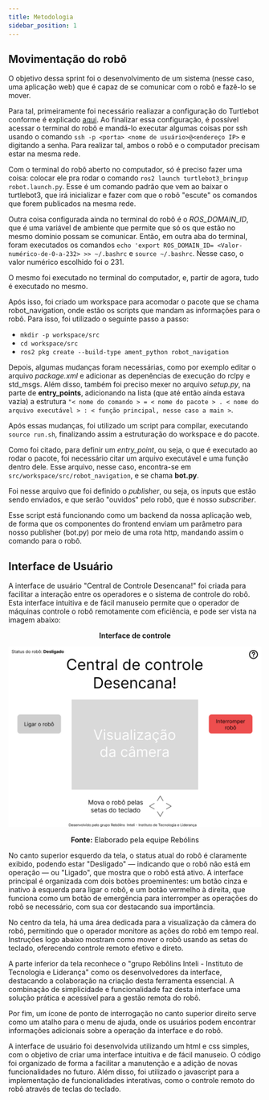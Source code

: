 ```yaml
---
title: Metodologia
sidebar_position: 1
---
```


## Movimentação do robô

O objetivo dessa sprint foi o desenvolvimento de um sistema (nesse caso, uma aplicação web) que é capaz de se comunicar com o robô e fazê-lo se mover. 

Para tal, primeiramente foi necessário realiazar a configuração do Turtlebot conforme é explicado [aqui](https://rmnicola.github.io/m6-ec-encontros/setupturtle#1-instalando-o-sistema-operacional-no-raspberry-pi). Ao finalizar essa configuração, é possível acessar o terminal do robô e mandá-lo executar algumas coisas por ssh usando o comando `ssh -p <porta> <nome de usuário>@<endereço IP>` e digitando a senha. Para realizar tal, ambos o robô e o computador precisam estar na mesma rede.

Com o terminal do robô aberto no computador, só é preciso fazer uma coisa: colocar ele pra rodar o comando `ros2 launch turtlebot3_bringup robot.launch.py`. Esse é um comando padrão que vem ao baixar o turtlebot3, que irá inicializar e fazer com que o robô "escute" os comandos que forem publicados na mesma rede.

Outra coisa configurada ainda no terminal do robô é o *ROS_DOMAIN_ID*, que é uma variável de ambiente que permite que só os que estão no mesmo domínio possam se comunicar. Então, em outra aba do terminal, foram executados os comandos `echo 'export ROS_DOMAIN_ID= <Valor-numérico-de-0-a-232> >> ~/.bashrc` e `source ~/.bashrc`. Nesse caso, o valor numérico escolhido foi o 231. 

O mesmo foi executado no terminal do computador, e, partir de agora, tudo é executado no mesmo.

Após isso, foi criado um workspace para acomodar o pacote que se chama robot_navigation, onde estão os scripts que mandam as informações para o robô. Para isso, foi utilizado o seguinte passo a passo:

- `mkdir -p workspace/src`
- `cd workspace/src`
- `ros2 pkg create --build-type ament_python robot_navigation`

Depois, algumas mudanças foram necessárias, como por exemplo editar o arquivo *package.xml* e adicionar as depenências de execução do rclpy e std_msgs. Além disso, também foi preciso mexer no arquivo *setup.py*, na parte de **entry_points**, adicionando na lista (que até então ainda estava vazia) a estrutura `"< nome do comando > = < nome do pacote > . < nome do arquivo executável > : < função principal, nesse caso a main >`.

Após essas mudanças, foi utilizado um script para compilar, executando `source run.sh`, finalizando assim a estruturação do workspace e do pacote.

Como foi citado, para definir um *entry_point*, ou seja, o que é executado ao rodar o pacote, foi necessário citar um arquivo executável e uma função dentro dele. Esse arquivo, nesse caso, encontra-se em `src/workspace/src/robot_navigation`, e se chama **bot.py**.

Foi nesse arquivo que foi definido o *publisher*, ou seja, os inputs que estão sendo enviados, e que serão "ouvidos" pelo robô, que é nosso *subscriber*.

Esse script está funcionando como um backend da nossa aplicação web, de forma que os componentes do frontend enviam um parâmetro para nosso publisher (bot.py) por meio de uma rota http, mandando assim o comando para o robô.

## Interface de Usuário

A interface de usuário "Central de Controle Desencana!" foi criada para facilitar a interação entre os operadores e o sistema de controle do robô. Esta interface intuitiva e de fácil manuseio permite que o operador de máquinas controle o robô remotamente com eficiência, e pode ser vista na imagem abaixo:

<div align="center">

**Interface de controle**

![Central de controle Desencana!](../../static/img/interface_principal.png)

**Fonte:** Elaborado pela equipe Rebólins

</div>

No canto superior esquerdo da tela, o status atual do robô é claramente exibido, podendo estar "Desligado" — indicando que o robô não está em operação — ou "Ligado", que mostra que o robô está ativo. A interface principal é organizada com dois botões proeminentes: um botão cinza e inativo à esquerda para ligar o robô, e um botão vermelho à direita, que funciona como um botão de emergência para interromper as operações do robô se necessário, com sua cor destacando sua importância.

No centro da tela, há uma área dedicada para a visualização da câmera do robô, permitindo que o operador monitore as ações do robô em tempo real. Instruções logo abaixo mostram como mover o robô usando as setas do teclado, oferecendo controle remoto efetivo e direto.

A parte inferior da tela reconhece o "grupo Rebôlins Inteli - Instituto de Tecnologia e Liderança" como os desenvolvedores da interface, destacando a colaboração na criação desta ferramenta essencial. A combinação de simplicidade e funcionalidade faz desta interface uma solução prática e acessível para a gestão remota do robô.

Por fim, um ícone de ponto de interrogação no canto superior direito serve como um atalho para o menu de ajuda, onde os usuários podem encontrar informações adicionais sobre a operação da interface e do robô.

A interface de usuário foi desenvolvida utilizando um html e css simples, com o objetivo de criar uma interface intuitiva e de fácil manuseio. O código foi organizado de forma a facilitar a manutenção e a adição de novas funcionalidades no futuro. Além disso, foi utilizado o javascript para a implementação de funcionalidades interativas, como o controle remoto do robô através de teclas do teclado.